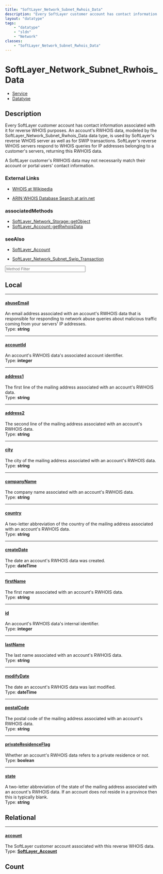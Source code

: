 ```yaml
---
title: "SoftLayer_Network_Subnet_Rwhois_Data"
description: "Every SoftLayer customer account has contact information associated with it for reverse WHOIS purposes. An account's RWH... "
layout: "datatype"
tags:
    - "datatype"
    - "sldn"
    - "Network"
classes:
    - "SoftLayer_Network_Subnet_Rwhois_Data"
---
```


# SoftLayer_Network_Subnet_Rwhois_Data
<div id='service-datatype'>
    <ul id='sldn-reference-tabs'>
    <li id='service'> <a href='/reference/services/SoftLayer_Network_Subnet_Rwhois_Data' >Service</a></li>    <li id='datatype'> <a href='/reference/datatypes/SoftLayer_Network_Subnet_Rwhois_Data' >Datatype</a></li>
    </ul>
</div>

## Description 
Every SoftLayer customer account has contact information associated with it for reverse WHOIS purposes. An account's RWHOIS data, modeled by the SoftLayer_Network_Subnet_Rwhois_Data data type, is used by SoftLayer's reverse WHOIS server as well as for SWIP transactions. SoftLayer's reverse WHOIS servers respond to WHOIS queries for IP addresses belonging to a customer's servers, returning this RWHOIS data. 

A SoftLayer customer's RWHOIS data may not necessarily match their account or portal users' contact information. 

### External Links


* [WHOIS at Wikipedia](http://en.wikipedia.org/wiki/WHOIS)


* [ARIN WHOIS Database Search at arin.net](http://www.arin.net/whois/)



### associatedMethods

*  [SoftLayer_Network_Storage::getObject](/reference/services/SoftLayer_Network_Storage/getObject )
*  [SoftLayer_Account::getRwhoisData](/reference/services/SoftLayer_Account/getRwhoisData )



### seeAlso

* [SoftLayer_Account](/reference/datatypes/SoftLayer_Account )


* [SoftLayer_Network_Subnet_Swip_Transaction](/reference/datatypes/SoftLayer_Network_Subnet_Swip_Transaction )




<!-- Service Filer BEGIN -->
<div class="view-filters">
        <div class="clearfix">
            <div class="search-input-box">
                <input placeholder="Method Filter" onkeyup="titleSearch(inputId='prop-input', divId='properties', elementClass='prop-row')" 
                    type="text" id="prop-input" value="" size="30" maxlength="128" class="form-text">
            </div>
        </div>
</div>
<!-- Service Filer END -->

<div id="properties" class="content">
<div id="localProperties" class="prop-content" >

## Local
-----
[abuseEmail]: #abuseemail
#### [abuseEmail]
An email address associated with an account's RWHOIS data that is responsible for responding to network abuse queries about malicious traffic coming from your servers' IP addresses.  
<span class="type-label">Type: </span>**string**

-----
[accountId]: #accountid
#### [accountId]
An account's RWHOIS data's associated account identifier.  
<span class="type-label">Type: </span>**integer**

-----
[address1]: #address1
#### [address1]
The first line of the mailing address associated with an account's RWHOIS data.  
<span class="type-label">Type: </span>**string**

-----
[address2]: #address2
#### [address2]
The second line of the mailing address associated with an account's RWHOIS data.  
<span class="type-label">Type: </span>**string**

-----
[city]: #city
#### [city]
The city of the mailing address associated with an account's RWHOIS data.  
<span class="type-label">Type: </span>**string**

-----
[companyName]: #companyname
#### [companyName]
The company name associated with an account's RWHOIS data.  
<span class="type-label">Type: </span>**string**

-----
[country]: #country
#### [country]
A two-letter abbreviation of the country of the mailing address associated with an account's RWHOIS data.  
<span class="type-label">Type: </span>**string**

-----
[createDate]: #createdate
#### [createDate]
The date an account's RWHOIS data was created.  
<span class="type-label">Type: </span>**dateTime**

-----
[firstName]: #firstname
#### [firstName]
The first name associated with an account's RWHOIS data.  
<span class="type-label">Type: </span>**string**

-----
[id]: #id
#### [id]
An account's RWHOIS data's internal identifier.  
<span class="type-label">Type: </span>**integer**

-----
[lastName]: #lastname
#### [lastName]
The last name associated with an account's RWHOIS data.  
<span class="type-label">Type: </span>**string**

-----
[modifyDate]: #modifydate
#### [modifyDate]
The date an account's RWHOIS data was last modified.  
<span class="type-label">Type: </span>**dateTime**

-----
[postalCode]: #postalcode
#### [postalCode]
The postal code of the mailing address associated with an account's RWHOIS data.  
<span class="type-label">Type: </span>**string**

-----
[privateResidenceFlag]: #privateresidenceflag
#### [privateResidenceFlag]
Whether an account's RWHOIS data refers to a private residence or not.  
<span class="type-label">Type: </span>**boolean**

-----
[state]: #state
#### [state]
A two-letter abbreviation of the state of the mailing address associated with an account's RWHOIS data. If an account does not reside in a province then this is typically blank.  
<span class="type-label">Type: </span>**string**

</div>
<!-- LOCAL PROPERTY END -->

<div id="relationalProperties"  class="prop-content" >

## Relational
-----
[account]: #account
#### [account]
The SoftLayer customer account associated with this reverse WHOIS data.  
<span class="type-label">Type: </span>**<a href='/reference/datatypes/SoftLayer_Account'>SoftLayer_Account </a>**


## Count
</div>


